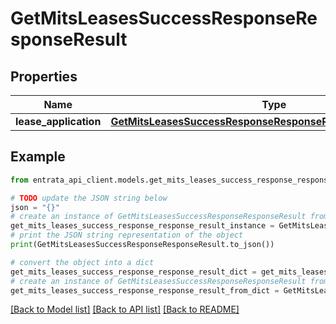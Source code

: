 # GetMitsLeasesSuccessResponseResponseResult


## Properties

Name | Type | Description | Notes
------------ | ------------- | ------------- | -------------
**lease_application** | [**GetMitsLeasesSuccessResponseResponseResultLeaseApplication**](GetMitsLeasesSuccessResponseResponseResultLeaseApplication.md) |  | 

## Example

```python
from entrata_api_client.models.get_mits_leases_success_response_response_result import GetMitsLeasesSuccessResponseResponseResult

# TODO update the JSON string below
json = "{}"
# create an instance of GetMitsLeasesSuccessResponseResponseResult from a JSON string
get_mits_leases_success_response_response_result_instance = GetMitsLeasesSuccessResponseResponseResult.from_json(json)
# print the JSON string representation of the object
print(GetMitsLeasesSuccessResponseResponseResult.to_json())

# convert the object into a dict
get_mits_leases_success_response_response_result_dict = get_mits_leases_success_response_response_result_instance.to_dict()
# create an instance of GetMitsLeasesSuccessResponseResponseResult from a dict
get_mits_leases_success_response_response_result_from_dict = GetMitsLeasesSuccessResponseResponseResult.from_dict(get_mits_leases_success_response_response_result_dict)
```
[[Back to Model list]](../README.md#documentation-for-models) [[Back to API list]](../README.md#documentation-for-api-endpoints) [[Back to README]](../README.md)


